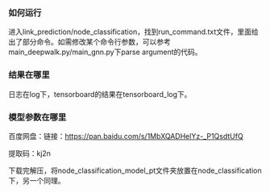### 如何运行
进入link_prediction/node_classification，找到run_command.txt文件，里面给出了部分命令。如需修改某个命令行参数，可以参考main_deepwalk.py/main_gnn.py下parse argument的代码。

### 结果在哪里
日志在log下，tensorboard的结果在tensorboard_log下。

### 模型参数在哪里
百度网盘：链接：https://pan.baidu.com/s/1MbXQADHelYz-_P1QsdtUfQ 

提取码：kj2n

下载完解压，将node_classification_model_pt文件夹放置在node_classification下，另一个同理。